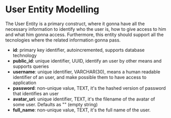 # User Entity Modelling

The User Entity is a primary construct, where it gonna have all the necessary information to identify who the user is, how to give access to him and what him gonna access. Furthermore, this entity should support all the tecnologies where the related information gonna pass.

- **id**: primary key identifier, autoincremented, supports database technology
- **public_id**: unique identifier, UUID, identify an user by other means and supports queries
- **username**: unique identifier, VARCHAR(30), means a human readable identifier of an user, and make possible them to have access to application
- **password**: non-unique value, TEXT, it's the hashed version of password that identifies an user
- **avatar_uri**: unique identifier, TEXT, it's the filename of the avatar of some user. Defaults as "" (empty string)
- **full_name**: non-unique value, TEXT, it's the full name of the user.
